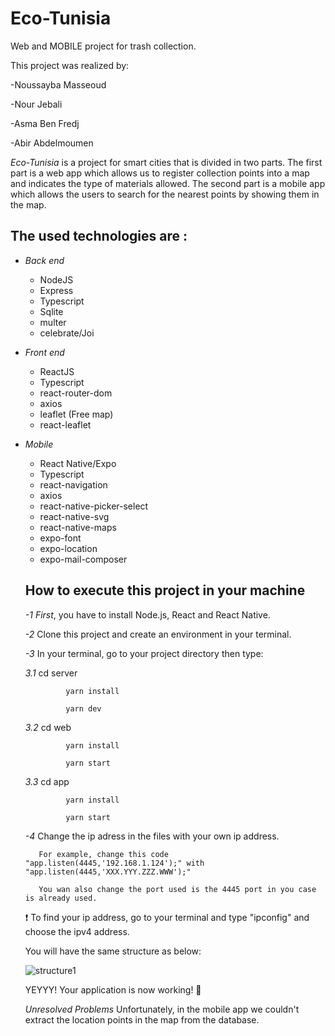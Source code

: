 # Eco-Tunisia
Web and MOBILE project for trash collection.

This project was realized by:

-Noussayba Masseoud 

-Nour Jebali 

-Asma Ben Fredj 

-Abir Abdelmoumen

*Eco-Tunisia* is a project for smart cities that is divided in two parts.
The first part is a web app which allows us to register collection points into a map 
and indicates the type of materials allowed.
The second part is a mobile app which allows the users to  search for the nearest 
points by showing them in the map.
## The used technologies are :
 - *Back end*
    - NodeJS
    - Express
    - Typescript
    - Sqlite
    - multer
    - celebrate/Joi
  
  - *Front end*
    - ReactJS
    - Typescript
    - react-router-dom
    - axios
    - leaflet (Free map)
    - react-leaflet
  
  - *Mobile*
    - React Native/Expo
    - Typescript
    - react-navigation
    - axios
    - react-native-picker-select
    - react-native-svg
    - react-native-maps
    - expo-font
    - expo-location
    - expo-mail-composer
    
    ## How to execute this project in your machine
    
    *-1*
*First*, you have to install Node.js, React and React Native. 
    
    *-2* Clone this project and create an environment in your terminal.
    
    *-3* In your terminal, go to your project directory then type:
    
       *3.1*   cd server
          
                 yarn install
             
                 yarn dev
             
       *3.2*   cd web
          
                 yarn install
                   
                 yarn start
             
       *3.3*   cd app
          
                 yarn install
                   
                 yarn start
             
    *-4* Change the ip adress in the files with your own ip address.
           
           For example, change this code "app.listen(4445,'192.168.1.124');" with "app.listen(4445,'XXX.YYY.ZZZ.WWW');"
           
           You wan also change the port used is the 4445 port in you case is already used.
    
    ❗ To find your ip address, go to your terminal and type "ipconfig" and choose the ipv4 address.
    
    You will have the same structure as below:
    
    ![structure1](https://github.com/asmaa10-prog/ECO_TUNISIA/blob/21fb7a8002cd1a36480874c062f4286dc1dd60ef/structure1.PNG)
    
    YEYYY! Your application is now working! 🎉
    
    
    *Unresolved Problems* Unfortunately, in the mobile app we couldn't extract the location points in the map from the database.
